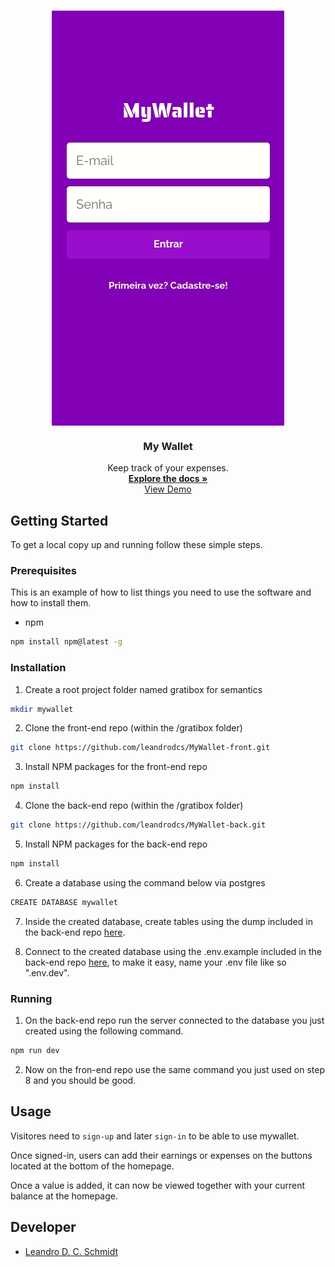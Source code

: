 <!-- PROJECT LOGO -->
<br />
<p align="center">
  <a href="https://github.com/leandrodcs/MyWallet-front">
      <img src="./public/mywalletgif.gif" align="center" />
  </a>

  <h3 align="center">My Wallet</h3>

  <p align="center">
    Keep track of your expenses.
    <br />
    <a href="https://github.com/leandrodcs/MyWallet-front"><strong>Explore the docs »</strong></a>
    <br />
    <a href="https://my-wallet-sepia.vercel.app/">View Demo</a>
    <br />
  </p>
</p>

<!-- GETTING STARTED -->
## Getting Started

To get a local copy up and running follow these simple steps.

### Prerequisites

This is an example of how to list things you need to use the software and how to install them.
* npm
```sh
npm install npm@latest -g
```

### Installation

1. Create a root project folder named gratibox for semantics
```sh
mkdir mywallet
```
2. Clone the front-end repo (within the /gratibox folder)
```sh
git clone https://github.com/leandrodcs/MyWallet-front.git
```
3. Install NPM packages for the front-end repo
```sh
npm install
```
4. Clone the back-end repo (within the /gratibox folder)
```sh
git clone https://github.com/leandrodcs/MyWallet-back.git
```
5. Install NPM packages for the back-end repo
```sh
npm install
```
6. Create a database using the command below via postgres
```sh
CREATE DATABASE mywallet
```
7. Inside the created database, create tables using the dump included in the back-end repo <a href="https://github.com/leandrodcs/gratibox-back/blob/main/dump.sql">here</a>.

8. Connect to the created database using the .env.example included in the back-end repo <a href="https://github.com/leandrodcs/MyWallet-back/blob/main/.env.example">here</a>, to make it easy, name your .env file like so ".env.dev".

### Running

1. On the back-end repo run the server connected to the database you just created using the following command.
```sh
npm run dev
```
2. Now on the fron-end repo use the same command you just used on step 8 and you should be good.

<!-- USAGE EXAMPLES -->
## Usage

Visitores need to `sign-up` and later `sign-in` to be able to use mywallet.

Once signed-in, users can add their earnings or expenses on the buttons located at the bottom of the homepage.

Once a value is added, it can now be viewed together with your current balance at the homepage.

<!-- Developer -->
## Developer

* [Leandro D. C. Schmidt ](https://github.com/leandrodcs)